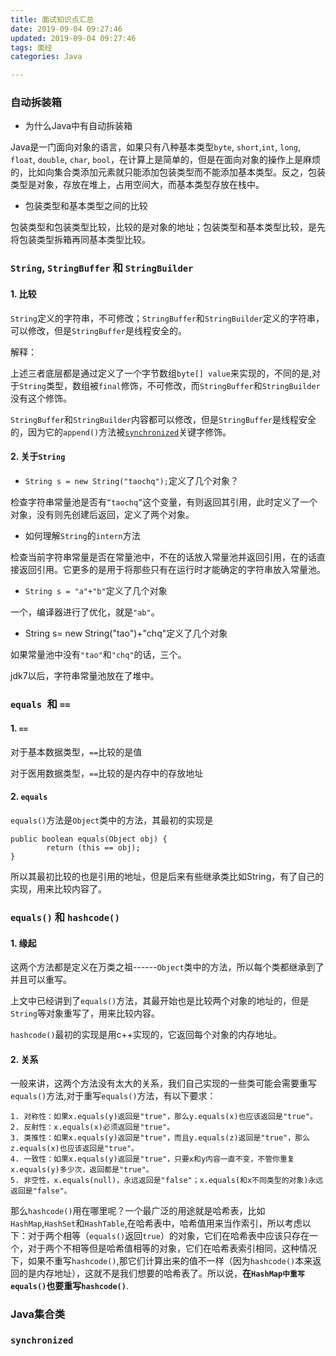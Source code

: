 ```yaml
---
title: 面试知识点汇总
date: 2019-09-04 09:27:46
updated: 2019-09-04 09:27:46
tags: 面经
categories: Java

---
```


### 自动拆装箱

- 为什么Java中有自动拆装箱

Java是一门面向对象的语言，如果只有八种基本类型`byte`,  `short`,`int`, `long`, `float`, `double`, `char`, `bool`，在计算上是简单的，但是在面向对象的操作上是麻烦的，比如向集合类添加元素就只能添加包装类型而不能添加基本类型。反之，包装类型是对象，存放在堆上，占用空间大，而基本类型存放在栈中。

- 包装类型和基本类型之间的比较

包装类型和包装类型比较，比较的是对象的地址；包装类型和基本类型比较，是先将包装类型拆箱再同基本类型比较。



### `String`, `StringBuffer` 和 `StringBuilder`

#### 1. 比较

`String`定义的字符串，不可修改；`StringBuffer`和`StringBuilder`定义的字符串，可以修改，但是`StringBuffer`是线程安全的。

解释：

上述三者底层都是通过定义了一个字节数组`byte[] value`来实现的，不同的是,对于`String`类型，数组被`final`修饰，不可修改，而`StringBuffer`和`StringBuilder`没有这个修饰。

`StringBuffer`和`StringBuilder`内容都可以修改，但是`StringBuffer`是线程安全的，因为它的`append()`方法被[`synchronized`](#synchronized)关键字修饰。

#### 2. 关于`String`

- `String s = new String("taochq");`定义了几个对象？

检查字符串常量池是否有`“taochq”`这个变量，有则返回其引用，此时定义了一个对象，没有则先创建后返回，定义了两个对象。

- 如何理解`String`的`intern`方法

检查当前字符串常量是否在常量池中，不在的话放入常量池并返回引用，在的话直接返回引用。它更多的是用于将那些只有在运行时才能确定的字符串放入常量池。

- `String s = "a"+"b"`定义了几个对象

一个，编译器进行了优化，就是`"ab"`。

- String s= new String("tao")+"chq"定义了几个对象

如果常量池中没有`"tao"`和`"chq"`的话，三个。

jdk7以后，字符串常量池放在了堆中。



### `equals `和 `==`

#### 1. `==`

对于基本数据类型，`==`比较的是值

对于医用数据类型，`==`比较的是内存中的存放地址

#### 2. `equals`

`equals()`方法是`Object`类中的方法，其最初的实现是

```
public boolean equals(Object obj) {
        return (this == obj);
}
```

所以其最初比较的也是引用的地址，但是后来有些继承类比如String，有了自己的实现，用来比较内容了。



### `equals()` 和 `hashcode()`

#### 1. 缘起

这两个方法都是定义在万类之祖------`Object`类中的方法，所以每个类都继承到了并且可以重写。

上文中已经讲到了`equals()`方法，其最开始也是比较两个对象的地址的，但是`String`等对象重写了，用来比较内容。

`hashcode()`最初的实现是用c++实现的，它返回每个对象的内存地址。

#### 2. 关系

一般来讲，这两个方法没有太大的关系，我们自己实现的一些类可能会需要重写`equals()`方法,对于重写`equals()`方法，有以下要求：

```
1. 对称性：如果x.equals(y)返回是"true"，那么y.equals(x)也应该返回是"true"。
2. 反射性：x.equals(x)必须返回是"true"。
3. 类推性：如果x.equals(y)返回是"true"，而且y.equals(z)返回是"true"，那么z.equals(x)也应该返回是"true"。
4. 一致性：如果x.equals(y)返回是"true"，只要x和y内容一直不变，不管你重复x.equals(y)多少次，返回都是"true"。
5. 非空性，x.equals(null)，永远返回是"false"；x.equals(和x不同类型的对象)永远返回是"false"。
```

那么`hashcode()`用在哪里呢？一个最广泛的用途就是哈希表，比如`HashMap`,`HashSet`和`HashTable`,在哈希表中，哈希值用来当作索引，所以考虑以下：对于两个相等（`equals()`返回`true`）的对象，它们在哈希表中应该只存在一个，对于两个不相等但是哈希值相等的对象，它们在哈希表索引相同，这种情况下，如果不重写`hashcode()`,那它们计算出来的值不一样（因为`hashcode()`本来返回的是内存地址），这就不是我们想要的哈希表了。所以说，**在`HashMap中重写equals()`也要重写`hashcode()`**.



### Java集合类





### `synchronized`

